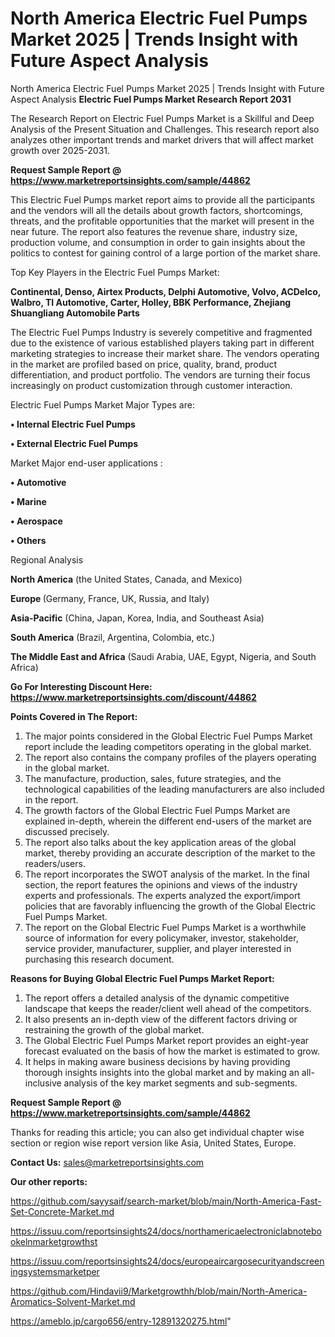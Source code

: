 # North America Electric Fuel Pumps Market 2025 | Trends Insight with Future Aspect Analysis
North America Electric Fuel Pumps Market 2025 | Trends Insight with Future Aspect Analysis
<strong>Electric Fuel Pumps Market Research Report 2031</strong>

The Research Report on Electric Fuel Pumps Market is a Skillful and Deep Analysis of the Present Situation and Challenges. This research report also analyzes other important trends and market drivers that will affect market growth over 2025-2031.

<strong>Request Sample Report @ <a href=https://www.marketreportsinsights.com/sample/44862>https://www.marketreportsinsights.com/sample/44862</a></strong>

This Electric Fuel Pumps market report aims to provide all the participants and the vendors will all the details about growth factors, shortcomings, threats, and the profitable opportunities that the market will present in the near future. The report also features the revenue share, industry size, production volume, and consumption in order to gain insights about the politics to contest for gaining control of a large portion of the market share.

Top Key Players in the Electric Fuel Pumps Market:

<strong>Continental, Denso, Airtex Products, Delphi Automotive, Volvo, ACDelco, Walbro, TI Automotive, Carter, Holley, BBK Performance, Zhejiang Shuangliang Automobile Parts</strong>

The Electric Fuel Pumps Industry is severely competitive and fragmented due to the existence of various established players taking part in different marketing strategies to increase their market share. The vendors operating in the market are profiled based on price, quality, brand, product differentiation, and product portfolio. The vendors are turning their focus increasingly on product customization through customer interaction.

Electric Fuel Pumps Market Major Types are:

<strong>•  Internal Electric Fuel Pumps

•  External Electric Fuel Pumps</strong>

Market Major end-user applications :

<strong>•  Automotive

•  Marine

•  Aerospace

•  Others</strong>

Regional Analysis

</u><strong><b>North America</b></strong> (the United States, Canada, and Mexico)

<strong><b>Europe </b></strong>(Germany, France, UK, Russia, and Italy)

<strong><b>Asia-Pacific</b></strong> (China, Japan, Korea, India, and Southeast Asia)

<strong><b>South America</b></strong> (Brazil, Argentina, Colombia, etc.)

<strong><b>The Middle East and Africa</b></strong> (Saudi Arabia, UAE, Egypt, Nigeria, and South Africa)

<strong>Go For Interesting Discount Here: <a href=https://www.marketreportsinsights.com/discount/44862>https://www.marketreportsinsights.com/discount/44862</a></strong>

<strong>Points Covered in The Report:</strong>
<ol>
  <li>The major points considered in the Global Electric Fuel Pumps Market report include the leading competitors operating in the global market.</li>
  <li>The report also contains the company profiles of the players operating in the global market.</li>
  <li>The manufacture, production, sales, future strategies, and the technological capabilities of the leading manufacturers are also included in the report.</li>
  <li>The growth factors of the Global Electric Fuel Pumps Market are explained in-depth, wherein the different end-users of the market are discussed precisely.</li>
  <li>The report also talks about the key application areas of the global market, thereby providing an accurate description of the market to the readers/users.</li>
  <li>The report incorporates the SWOT analysis of the market. In the final section, the report features the opinions and views of the industry experts and professionals. The experts analyzed the export/import policies that are favorably influencing the growth of the Global Electric Fuel Pumps Market.</li>
  <li>The report on the Global Electric Fuel Pumps Market is a worthwhile source of information for every policymaker, investor, stakeholder, service provider, manufacturer, supplier, and player interested in purchasing this research document.</li>
</ol>
<strong>Reasons for Buying Global Electric Fuel Pumps Market Report:</strong>

<ol>
  <li>The report offers a detailed analysis of the dynamic competitive landscape that keeps the reader/client well ahead of the competitors.</li>
  <li>It also presents an in-depth view of the different factors driving or restraining the growth of the global market.</li>
  <li>The Global Electric Fuel Pumps Market report provides an eight-year forecast evaluated on the basis of how the market is estimated to grow.</li>
  <li>It helps in making aware business decisions by having providing thorough insights insights into the global market and by making an all-inclusive analysis of the key market segments and sub-segments.</li>
</ol>
<strong>Request Sample Report @ <a href=https://www.marketreportsinsights.com/sample/44862>https://www.marketreportsinsights.com/sample/44862</a></strong>


Thanks for reading this article; you can also get individual chapter wise section or region wise report version like Asia, United States, Europe.

<strong>Contact Us:</strong>
sales@marketreportsinsights.com

<strong>Our other reports:</strong>

<a href=https://github.com/sayysaif/search-market/blob/main/North-America-Fast-Set-Concrete-Market.md>https://github.com/sayysaif/search-market/blob/main/North-America-Fast-Set-Concrete-Market.md</a>

<a href=https://issuu.com/reportsinsights24/docs/northamericaelectroniclabnotebookelnmarketgrowthst>https://issuu.com/reportsinsights24/docs/northamericaelectroniclabnotebookelnmarketgrowthst</a>

<a href=https://issuu.com/reportsinsights24/docs/europeaircargosecurityandscreeningsystemsmarketper>https://issuu.com/reportsinsights24/docs/europeaircargosecurityandscreeningsystemsmarketper</a>

<a href=https://github.com/Hindavii9/Marketgrowthh/blob/main/North-America-Aromatics-Solvent-Market.md>https://github.com/Hindavii9/Marketgrowthh/blob/main/North-America-Aromatics-Solvent-Market.md</a>

<a href=https://ameblo.jp/cargo656/entry-12891320275.html>https://ameblo.jp/cargo656/entry-12891320275.html</a>"
